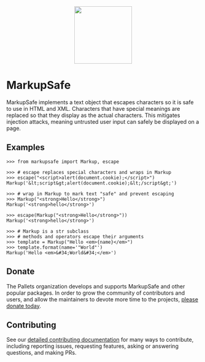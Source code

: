 <div align="center"><img src="https://raw.githubusercontent.com/pallets/markupsafe/refs/heads/stable/docs/_static/markupsafe-horizontal.svg" alt="" height="150"></div>

# MarkupSafe

MarkupSafe implements a text object that escapes characters so it is
safe to use in HTML and XML. Characters that have special meanings are
replaced so that they display as the actual characters. This mitigates
injection attacks, meaning untrusted user input can safely be displayed
on a page.


## Examples

```pycon
>>> from markupsafe import Markup, escape

>>> # escape replaces special characters and wraps in Markup
>>> escape("<script>alert(document.cookie);</script>")
Markup('&lt;script&gt;alert(document.cookie);&lt;/script&gt;')

>>> # wrap in Markup to mark text "safe" and prevent escaping
>>> Markup("<strong>Hello</strong>")
Markup('<strong>hello</strong>')

>>> escape(Markup("<strong>Hello</strong>"))
Markup('<strong>hello</strong>')

>>> # Markup is a str subclass
>>> # methods and operators escape their arguments
>>> template = Markup("Hello <em>{name}</em>")
>>> template.format(name='"World"')
Markup('Hello <em>&#34;World&#34;</em>')
```

## Donate

The Pallets organization develops and supports MarkupSafe and other
popular packages. In order to grow the community of contributors and
users, and allow the maintainers to devote more time to the projects,
[please donate today][].

[please donate today]: https://palletsprojects.com/donate

## Contributing

See our [detailed contributing documentation][contrib] for many ways to
contribute, including reporting issues, requesting features, asking or answering
questions, and making PRs.

[contrib]: https://palletsprojects.com/contributing/

